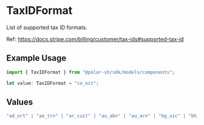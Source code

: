 # TaxIDFormat

List of supported tax ID formats.

Ref: https://docs.stripe.com/billing/customer/tax-ids#supported-tax-id

## Example Usage

```typescript
import { TaxIDFormat } from "@polar-sh/sdk/models/components";

let value: TaxIDFormat = "co_nit";
```

## Values

```typescript
"ad_nrt" | "ae_trn" | "ar_cuit" | "au_abn" | "au_arn" | "bg_uic" | "bh_vat" | "bo_tin" | "br_cnpj" | "br_cpf" | "ca_bn" | "ca_gst_hst" | "ca_pst_bc" | "ca_pst_mb" | "ca_pst_sk" | "ca_qst" | "ch_uid" | "ch_vat" | "cl_tin" | "cn_tin" | "co_nit" | "cr_tin" | "de_stn" | "do_rcn" | "ec_ruc" | "eg_tin" | "es_cif" | "eu_oss_vat" | "eu_vat" | "gb_vat" | "ge_vat" | "hk_br" | "hr_oib" | "hu_tin" | "id_npwp" | "il_vat" | "in_gst" | "is_vat" | "jp_cn" | "jp_rn" | "jp_trn" | "ke_pin" | "kr_brn" | "kz_bin" | "li_uid" | "mx_rfc" | "my_frp" | "my_itn" | "my_sst" | "ng_tin" | "no_vat" | "no_voec" | "nz_gst" | "om_vat" | "pe_ruc" | "ph_tin" | "ro_tin" | "rs_pib" | "ru_inn" | "ru_kpp" | "sa_vat" | "sg_gst" | "sg_uen" | "si_tin" | "sv_nit" | "th_vat" | "tr_tin" | "tw_vat" | "ua_vat" | "us_ein" | "uy_ruc" | "ve_rif" | "vn_tin" | "za_vat"
```